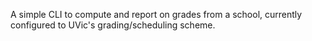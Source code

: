 A simple CLI to compute and report on grades from a school, currently configured to UVic's grading/scheduling scheme.
